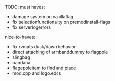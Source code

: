 TODO:
must haves:
- damage system on vanillaflag
- fix selectionfunctionality on premodinstall-flags
- fix serverlogerrors

nice-to-haves:
- fix rvmats dusk/dawn behavior
- direct attaching of armbanddummy to flagpole
- slingbag
- bandana
- flagepoleitem to find and place
- mod.cpp and logo.edds
